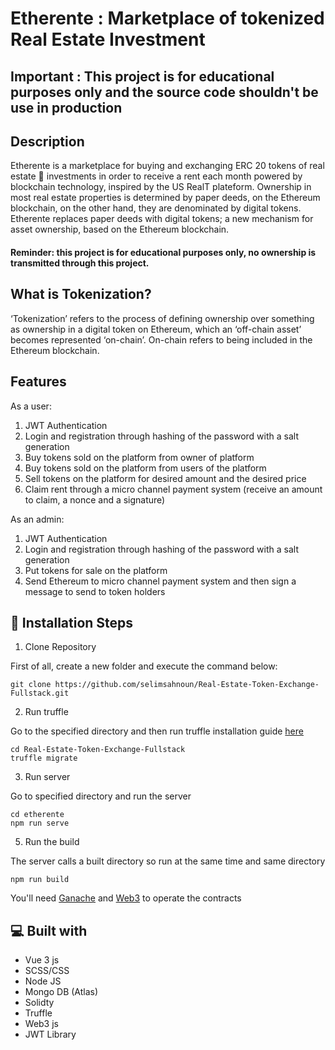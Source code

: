 # Etherente : Marketplace of tokenized Real Estate Investment

## Important : This project is for educational purposes only and the source code shouldn't be use in production

## Description 

Etherente is a marketplace for buying and exchanging ERC 20 tokens of real estate :house_with_garden: investments in order to receive a rent each month powered by blockchain technology, inspired by the US RealT plateform.
Ownership in most real estate properties is determined by paper deeds, on the Ethereum blockchain, on the other hand, they are denominated by digital tokens. 
Etherente replaces paper deeds with digital tokens; a new mechanism for asset ownership, based on the Ethereum blockchain. 

#### Reminder: this project is for educational purposes only, no ownership is transmitted through this project.

## What is Tokenization?

‘Tokenization’ refers to the process of defining ownership over something as ownership in a digital token on Ethereum, which an ‘off-chain asset’ becomes represented ‘on-chain’. On-chain refers to being included in the Ethereum blockchain. 

## Features

As a user:
1.	JWT Authentication 
2.	Login and registration through hashing of the password with a salt generation
3.	Buy tokens sold on the platform from owner of platform 
4.	Buy tokens sold on the platform from users of the platform 
5.	Sell tokens on the platform for desired amount and the desired price
6.	Claim rent through a micro channel payment system (receive an amount to claim, a nonce and a signature)

As an admin:
1.	JWT Authentication 
2.	Login and registration through hashing of the password with a salt generation
3.	Put tokens for sale on the platform 
4.	Send Ethereum to micro channel payment system and then sign a message to send to token holders

	
## :rocket:  Installation Steps
1.	Clone Repository
	
First of all, create a new folder and execute the command below: 

	git clone https://github.com/selimsahnoun/Real-Estate-Token-Exchange-Fullstack.git
	
2.	Run truffle 

Go to the specified directory and then run truffle installation guide [here](https://www.trufflesuite.com/docs/truffle/getting-started/installation)
	
	cd Real-Estate-Token-Exchange-Fullstack
	truffle migrate 

3.	Run server

Go to specified directory and run the server

	cd etherente
	npm run serve

5.	Run the build
 
The server calls a built directory so run at the same time and same directory 

	npm run build

You'll need [Ganache](https://www.trufflesuite.com/ganache) and [Web3](https://web3js.readthedocs.io/en/v3.0.0-rc.5/) to operate the contracts 

## :computer: Built with

* Vue 3 js 
* SCSS/CSS
* Node JS 
* Mongo DB (Atlas)
* Solidty
* Truffle
* Web3 js
* JWT Library

